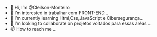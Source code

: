 - 👋 Hi, I’m @Cleilson-Monteiro
- 👀 I’m interested in trabalhar com FRONT-END...
- 🌱 I’m currently learning Html,Css,JavaScript e Cibersegurança...
- 💞️ I’m looking to collaborate on projetos voltados para essas aréas ...
- 📫 How to reach me ...

<!---
Cleilson-Monteiro/Cleilson-Monteiro is a ✨ special ✨ repository because its `README.md` (this file) appears on your GitHub profile.
You can click the Preview link to take a look at your changes
watsapp (85) 991526799.
--->

